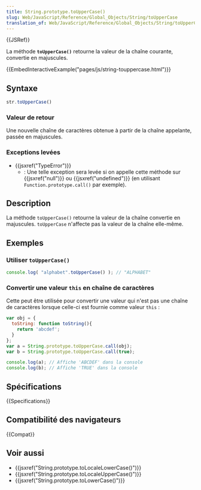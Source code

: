 ```yaml
---
title: String.prototype.toUpperCase()
slug: Web/JavaScript/Reference/Global_Objects/String/toUpperCase
translation_of: Web/JavaScript/Reference/Global_Objects/String/toUpperCase
---
```


{{JSRef}}

La méthode **`toUpperCase()`** retourne la valeur de la chaîne courante, convertie en majuscules.

{{EmbedInteractiveExample("pages/js/string-touppercase.html")}}

## Syntaxe

```js
str.toUpperCase()
```

### Valeur de retour

Une nouvelle chaîne de caractères obtenue à partir de la chaîne appelante, passée en majuscules.

### Exceptions levées

- {{jsxref("TypeError")}}
  - : Une telle exception sera levée si on appelle cette méthode sur {{jsxref("null")}} ou {{jsxref("undefined")}} (en utilisant `Function.prototype.call()` par exemple).

## Description

La méthode `toUpperCase()` retourne la valeur de la chaîne convertie en majuscules. `toUpperCase` n'affecte pas la valeur de la chaîne elle-même.

## Exemples

### Utiliser `toUpperCase()`

```js
console.log( "alphabet".toUpperCase() ); // "ALPHABET"
```

### Convertir une valeur `this` en chaîne de caractères

Cette peut être utilisée pour convertir une valeur qui n'est pas une chaîne de caractères lorsque celle-ci est fournie comme valeur `this` :

```js
var obj = {
  toString: function toString(){
    return 'abcdef';
  }
};
var a = String.prototype.toUpperCase.call(obj);
var b = String.prototype.toUpperCase.call(true);

console.log(a); // Affiche 'ABCDEF' dans la console
console.log(b); // Affiche 'TRUE' dans la console
```

## Spécifications

{{Specifications}}

## Compatibilité des navigateurs

{{Compat}}

## Voir aussi

- {{jsxref("String.prototype.toLocaleLowerCase()")}}
- {{jsxref("String.prototype.toLocaleUpperCase()")}}
- {{jsxref("String.prototype.toLowerCase()")}}
